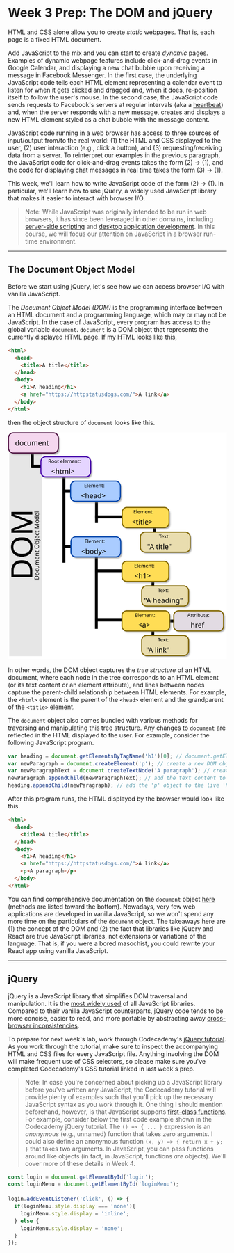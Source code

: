 # Week 3 Prep: The DOM and jQuery

HTML and CSS alone allow you to create *static* webpages. That is, each page is a fixed HTML document.

Add JavaScript to the mix and you can start to create *dynamic* pages. Examples of dynamic webpage features include click-and-drag events in Google Calendar, and displaying a new chat bubble upon receiving a message in Facebook Messenger. In the first case, the underlying JavaScript code tells each HTML element representing a calendar event to listen for when it gets clicked and dragged and, when it does, re-position itself to follow the user's mouse. In the second case, the JavaScript code sends requests to Facebook's servers at regular intervals (aka a [heartbeat](https://en.wikipedia.org/wiki/Heartbeat_(computing))) and, when the server responds with a new message, creates and displays a new HTML element styled as a chat bubble with the message content.

JavaScript code running in a web browser has access to three sources of input/output from/to the real world: (1) the HTML and CSS displayed to the user, (2) user interaction (e.g., click a button), and (3) requesting/receiving data from a server. To reinterpret our examples in the previous paragraph, the JavaScript code for click-and-drag events takes the form (2) -> (1), and the code for displaying chat messages in real time takes the form (3) -> (1).

This week, we'll learn how to write JavaScript code of the form (2) -> (1). In particular, we'll learn how to use jQuery, a widely used JavaScript library that makes it easier to interact with browser I/O.

> Note: While JavaScript was originally intended to be run in web browsers, it has since been leveraged in other domains, including [server-side scripting](https://en.wikipedia.org/wiki/Node.js) and [desktop application development](https://electronjs.org/). In this course, we will focus our attention on JavaScript in a browser run-time environment.

---

## The Document Object Model

Before we start using jQuery, let's see how we can access browser I/O with vanilla JavaScript.

The *Document Object Model (DOM)* is the programming interface between an HTML document and a programming language, which may or may not be JavaScript. In the case of JavaScript, every program has access to the global variable `document`. `document` is a DOM object that represents the currently displayed HTML page. If my HTML looks like this,
```html
<html>
  <head>
    <title>A title</title>
  </head>
  <body>
    <h1>A heading</h1>
    <a href="https://httpstatusdogs.com/">A link</a>
  </body>
</html>
```
then the object structure of `document` looks like this.

![DOM](../images/03/dom.svg)

In other words, the DOM object captures the *tree structure* of an HTML document, where each node in the tree corresponds to an HTML element (or its text content or an element attribute), and lines between nodes capture the parent-child relationship between HTML elements. For example, the `<html>` element is the parent of the `<head>` element and the grandparent of the `<title>` element.

The `document` object also comes bundled with various methods for traversing and manipulating this tree structure. Any changes to `document` are reflected in the HTML displayed to the user. For example, consider the following JavaScript program.
```javascript
var heading = document.getElementsByTagName('h1')[0]; // document.getElementsByTagName('h1') returns an array of all live (i.e., visible) DOM objects with the tag name 'h1'
var newParagraph = document.createElement('p'); // create a new DOM object with tag name 'p', not yet live
var newParagraphText = document.createTextNode('A paragraph'); // create a new DOM object with the text content, not yet live
newParagraph.appendChild(newParagraphText); // add the text content to the 'p' object
heading.appendChild(newParagraph); // add the 'p' object to the live 'h1' object, thus making the 'p' object live
```
After this program runs, the HTML displayed by the browser would look like this.
```html
<html>
  <head>
    <title>A title</title>
  </head>
  <body>
    <h1>A heading</h1>
    <a href="https://httpstatusdogs.com/">A link</a>
    <p>A paragraph</p>
  </body>
</html>
```
You can find comprehensive documentation on the `document` object [here](https://developer.mozilla.org/en-US/docs/Web/API/Document) (methods are listed toward the bottom). Nowadays, very few web applications are developed in vanilla JavaScript, so we won't spend any more time on the particulars of the `document` object. The takeaways here are (1) the concept of the DOM and (2) the fact that libraries like jQuery and React are true JavaScript libraries, not extensions or variations of the language. That is, if you were a bored masochist, you could rewrite your React app using vanilla JavaScript.

---

## jQuery

jQuery is a JavaScript library that simplifies DOM traversal and manipulation. It is the [most widely used](https://w3techs.com/technologies/overview/javascript_library/all) of all JavaScript libraries. Compared to their vanilla JavaScript counterparts, jQuery code tends to be more concise, easier to read, and more portable by abstracting away [cross-browser inconsistencies](https://stackoverflow.com/questions/565641/what-cross-browser-issues-have-you-faced).

To prepare for next week's lab, work through Codecademy's [jQuery tutorial](https://www.codecademy.com/learn/learn-jquery). As you work through the tutorial, make sure to inspect the accompanying HTML and CSS files for every JavaScript file. Anything involving the DOM will make frequent use of CSS selectors, so please make sure you've completed Codecademy's CSS tutorial linked in last week's prep.

> Note: In case you're concerned about picking up a JavaScript library before you've written any JavaScript, the Codecademy tutorial will provide plenty of examples such that you'll pick up the necessary JavaScript syntax as you work through it. One thing I should mention beforehand, however, is that JavaScript supports [first-class functions](https://en.wikipedia.org/wiki/First-class_function). For example, consider below the first code example shown in the Codecademy jQuery tutorial. The `() => { ... }` expression is an *anonymous* (e.g., unnamed) function that takes zero arguments. I could also define an anonymous function `(x, y) => { return x + y; }` that takes two arguments. In JavaScript, you can pass functions around like objects (in fact, in JavaScript, functions *are* objects). We'll cover more of these details in Week 4.

```javascript
const login = document.getElementById('login');
const loginMenu = document.getElementById('loginMenu');

login.addEventListener('click', () => {
  if(loginMenu.style.display === 'none'){
    loginMenu.style.display = 'inline';
  } else {
    loginMenu.style.display = 'none';
  }
});
```